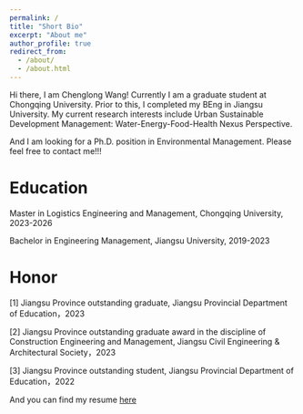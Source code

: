 ```yaml
---
permalink: /
title: "Short Bio"
excerpt: "About me"
author_profile: true
redirect_from: 
  - /about/
  - /about.html
---
```


Hi there, I am Chenglong Wang! Currently I am a graduate student at Chongqing University. Prior to this, I completed my BEng in Jiangsu University. My current research interests include Urban Sustainable Development Management: Water-Energy-Food-Health Nexus Perspective.

And I am looking for a Ph.D. position in Environmental Management. Please feel free to contact me!!!

Education
======
Master in Logistics Engineering and Management, Chongqing University, 2023-2026

Bachelor in Engineering Management, Jiangsu University, 2019-2023

Honor
======
[1] Jiangsu Province outstanding graduate, Jiangsu Provincial Department of Education，2023

[2] Jiangsu Province outstanding graduate award in the discipline of Construction Engineering and Management, Jiangsu Civil Engineering & Architectural Society，2023

[3] Jiangsu Province outstanding student, Jiangsu Provincial Department of Education，2022


And you can find my resume [here]("../assets/photo.png")
